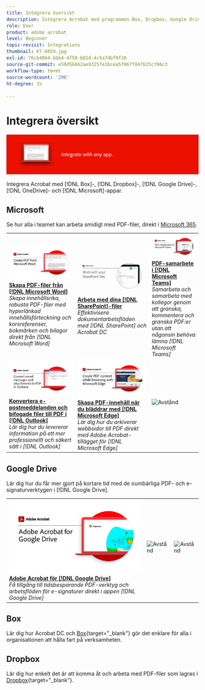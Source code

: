 ```yaml
---
title: Integrera översikt
description: Integrera Acrobat med programmen Box, Dropbox, Google Drive, OneDrive och Microsoft
role: User
product: adobe acrobat
level: Beginner
topic-revisit: Integrations
thumbnail: KT-6859.jpg
exl-id: 76cb40b4-bbb4-4f50-b01d-4c5a74bf9f20
source-git-commit: e59d56662ae9325fe1bcea5f067f847b25c396c3
workflow-type: tm+mt
source-wordcount: '298'
ht-degree: 1%

---
```


# Integrera översikt

![Acrobat Integrera bild](../assets/Hero-Integrate.png)

Integrera Acrobat med [!DNL Box]-, [!DNL Dropbox]-, [!DNL Google Drive]-, [!DNL OneDrive]- och [!DNL Microsoft]-appar.

## Microsoft

Se hur alla i teamet kan arbeta smidigt med PDF-filer, direkt i [Microsoft 365](https://www.adobe.com/documentcloud/integrations/microsoft-office-365.html).

<table style="table-layout:fixed">
<tr>
  <td>
    <a href="createfromword.md">
      <img alt="Skapa PDF-filer från Microsoft Word" src="../assets/CreateWord.png" />
    </a>
    <div>
    <a href="createfromword.md"><strong>Skapa PDF-filer från [!DNL Microsoft Word]</strong></a>
    </div>
    <em>Skapa innehållsrika, robusta PDF-filer med hyperlänkad innehållsförteckning och korsreferenser, bokmärken och bilagor direkt från [!DNL Microsoft Word]</em>
    <br>
  </td>
  <td>
    <a href="acrobatandsp.md">
      <img alt="Arbeta med dina [!DNL SharePoint]-filer" src="../assets/SharePoint.png" />
    </a>
    <div>
    <a href="acrobatandsp.md"><strong>Arbeta med dina [!DNL SharePoint]-filer</strong></a>
    </div>
    <em>Effektivisera dokumentarbetsflöden med [!DNL SharePoint] och Acrobat DC</em>
    <br>
  </td>  
  <td>
    <a href="acrobatandteams.md">
      <img alt="PDF-samarbete i [!DNL Microsoft Teams]" src="../assets/MicrosoftTeams.png" />
    </a>
    <div>
    <a href="acrobatandteams.md"><strong>PDF-samarbete i [!DNL Microsoft Teams]</strong></a>
    </div>
    <em>Samarbeta och samarbeta med kollegor genom att granska, kommentera och granska PDF:er utan att någonsin behöva lämna [!DNL Microsoft Teams]</em>
    <br>
  </td>
</tr>
<tr>
  <td>
    <a href="outlook.md">
      <img alt="Konvertera e-postmeddelanden och bifogade filer till PDF i Outlook" src="../assets/Outlook.jpg" />
    </a>
    <div>
    <a href="outlook.md"><strong>Konvertera e-postmeddelanden och bifogade filer till PDF i [!DNL Outlook]</strong></a>
    </div>
    <em>Lär dig hur du levererar information på ett mer professionellt och säkert sätt i [!DNL Outlook]</em>
    <br>
  </td>
  <td>
    <a href="edge.md">
      <img alt="Skapa PDF-innehåll när du bläddrar med [!DNL Microsoft Edge]" src="../assets/Edge_1280.png" />
    </a>
    <div>
    <a href="edge.md"><strong>Skapa PDF-innehåll när du bläddrar med [!DNL Microsoft Edge]</strong></a>
    </div>
    <em>Lär dig hur du arkiverar webbsidor till PDF direkt med Adobe Acrobat-tillägget för [!DNL Microsoft Edge]</em>
    <br>
  </td>
  <td>
   <img alt="Avstånd" src="../assets/Grayspacer.png" />
    <div>
    <br>
  </td>
</tr>
</table>

## Google Drive

Lär dig hur du får mer gjort på kortare tid med de oumbärliga PDF- och e-signaturverktygen i [!DNL Google Drive].

<table style="table-layout:fixed">
<tr>
  <td>
    <a href="acrobatandgoogle.md">
      <img alt="Adobe Acrobat för Google Drive" src="../assets/acrobatgoogle.jpg" />
    </a>
    <div>
    <a href="acrobatandgoogle.md"><strong>Adobe Acrobat för [!DNL Google Drive]</strong></a>
    </div>
    <em>Få tillgång till tidsbesparande PDF-verktyg och arbetsflöden för e-signaturer direkt i appen [!DNL Google Drive]</em>
    <br>
  </td>
  <td>
   <img alt="Avstånd" src="../assets/Whitespacer.png" />
    <div>
    <br>
  </td>
  <td>
   <img alt="Avstånd" src="../assets/Whitespacer.png" />
    <div>
    <br>
  </td>
</tr>
</table>

## Box

Lär dig hur Acrobat DC och [Box](https://www.adobe.com/documentcloud/integrations/box.html){target=&quot;_blank&quot;} gör det enklare för alla i organisationen att hålla fart på verksamheten.

## Dropbox

Lär dig hur enkelt det är att komma åt och arbeta med PDF-filer som lagras i [Dropbox](https://www.adobe.com/documentcloud/integrations/dropbox.html){target=&quot;_blank&quot;}.
